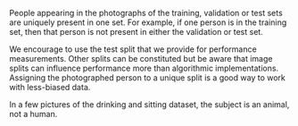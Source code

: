 People appearing in the photographs of the training, validation or test sets are uniquely present in one set. For example, if one person is in the training set, then that person is not present in either the validation or test set. 

We encourage to use the test split that we provide for performance measurements. Other splits can be constituted but be aware that image splits can influence performance more than algorithmic implementations. Assigning the photographed person to a unique split is a good way to work with less-biased data. 

In a few pictures of the drinking and sitting dataset, the subject is an animal, not a human. 
